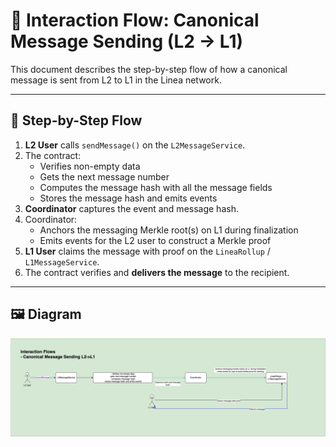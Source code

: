 
# 📩 Interaction Flow: Canonical Message Sending (L2 → L1)

This document describes the step-by-step flow of how a canonical message is sent from L2 to L1 in the Linea network.

---

## 🔄 Step-by-Step Flow

1. **L2 User** calls `sendMessage()` on the `L2MessageService`.
2. The contract:
   - Verifies non-empty data
   - Gets the next message number
   - Computes the message hash with all the message fields
   - Stores the message hash and emits events
3. **Coordinator** captures the event and message hash.
4. Coordinator:
   - Anchors the messaging Merkle root(s) on L1 during finalization
   - Emits events for the L2 user to construct a Merkle proof
5. **L1 User** claims the message with proof on the `LineaRollup` / `L1MessageService`.
6. The contract verifies and **delivers the message** to the recipient.

---

## 🖼️ Diagram

<img src="../diagrams/canonicalL2ToL1Messaging.png">